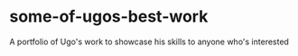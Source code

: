 # some-of-ugos-best-work
A portfolio of Ugo's work to showcase his skills to anyone who's interested
